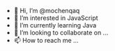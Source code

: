 - 👋 Hi, I’m @mochenqaq
- 👀 I’m interested in JavaScript
- 🌱 I’m currently learning Java
- 💞️ I’m looking to collaborate on ...
- 📫 How to reach me ...

<!---
mochenqaq/mochenqaq is a ✨ special ✨ repository because its `README.md` (this file) appears on your GitHub profile.
You can click the Preview link to take a look at your changes.
--->
